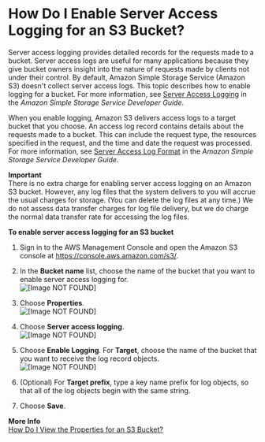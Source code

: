 # How Do I Enable Server Access Logging for an S3 Bucket?<a name="server-access-logging"></a>

Server access logging provides detailed records for the requests made to a bucket\. Server access logs are useful for many applications because they give bucket owners insight into the nature of requests made by clients not under their control\. By default, Amazon Simple Storage Service \(Amazon S3\) doesn't collect server access logs\. This topic describes how to enable logging for a bucket\. For more information, see [Server Access Logging](http://docs.aws.amazon.com/AmazonS3/latest/dev/ServerLogs.html) in the *Amazon Simple Storage Service Developer Guide*\.

When you enable logging, Amazon S3 delivers access logs to a target bucket that you choose\. An access log record contains details about the requests made to a bucket\. This can include the request type, the resources specified in the request, and the time and date the request was processed\. For more information, see [Server Access Log Format](http://docs.aws.amazon.com/AmazonS3/latest/dev/LogFormat.html) in the *Amazon Simple Storage Service Developer Guide*\.

**Important**  
There is no extra charge for enabling server access logging on an Amazon S3 bucket\. However, any log files that the system delivers to you will accrue the usual charges for storage\. \(You can delete the log files at any time\.\) We do not assess data transfer charges for log file delivery, but we do charge the normal data transfer rate for accessing the log files\.

**To enable server access logging for an S3 bucket**

1. Sign in to the AWS Management Console and open the Amazon S3 console at [https://console\.aws\.amazon\.com/s3/](https://console.aws.amazon.com/s3/)\.

1. In the **Bucket name** list, choose the name of the bucket that you want to enable server access logging for\.  
![\[Image NOT FOUND\]](http://docs.aws.amazon.com/AmazonS3/latest/user-guide/images/choose-bucket-name.png)

1. Choose **Properties**\.  
![\[Image NOT FOUND\]](http://docs.aws.amazon.com/AmazonS3/latest/user-guide/images/choose-properties-tab.png)

1. Choose **Server access logging**\.  
![\[Image NOT FOUND\]](http://docs.aws.amazon.com/AmazonS3/latest/user-guide/images/bucket-logging-box.png)

1. Choose **Enable Logging**\. For **Target**, choose the name of the bucket that you want to receive the log record objects\.  
![\[Image NOT FOUND\]](http://docs.aws.amazon.com/AmazonS3/latest/user-guide/images/enable-bucket-logging.png)

1. \(Optional\) For **Target prefix**, type a key name prefix for log objects, so that all of the log objects begin with the same string\.

1. Choose **Save**\.

**More Info**  
 [How Do I View the Properties for an S3 Bucket?](view-bucket-properties.md)